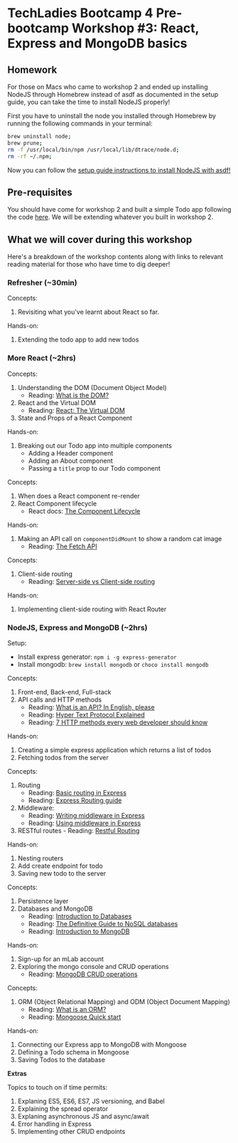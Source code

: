 # TechLadies Bootcamp 4 Pre-bootcamp Workshop #3: React, Express and MongoDB basics

## Homework
For those on Macs who came to workshop 2 and ended up installing NodeJS through Homebrew instead of asdf as documented in the setup guide, you can take the time to install NodeJS properly!

First you have to uninstall the node you installed through Homebrew by running the following commands in your terminal:

```bash
brew uninstall node;
brew prune;
rm -f /usr/local/bin/npm /usr/local/lib/dtrace/node.d;
rm -rf ~/.npm;
```

Now you can follow the [setup guide instructions to install NodeJS with asdf!](https://github.com/TechLadies/bootcamp-4-technical-task/blob/master/setup-guide.md#nodejs-and-npm)

## Pre-requisites
You should have come for workshop 2 and built a simple Todo app following the code [here](https://github.com/spinningarrow/react-todo-list). We will be extending whatever you built in workshop 2.

## What we will cover during this workshop
Here's a breakdown of the workshop contents along with links to relevant reading material for those who have time to dig deeper!

### Refresher (~30min)
Concepts:
1. Revisiting what you've learnt about React so far.

Hands-on:
1. Extending the todo app to add new todos

### More React (~2hrs)
Concepts:
1. Understanding the DOM (Document Object Model)
    - Reading: [What is the DOM?](https://css-tricks.com/dom/)
2. React and the Virtual DOM
    - Reading: [React: The Virtual DOM](https://www.codecademy.com/articles/react-virtual-dom)
3. State and Props of a React Component

Hands-on:
1. Breaking out our Todo app into multiple components
    - Adding a Header component
    - Adding an About component
    - Passing a `title` prop to our Todo component

Concepts:
1. When does a React component re-render
2. React Component lifecycle
    - React docs: [The Component Lifecycle](https://reactjs.org/docs/react-component.html#the-component-lifecycle)

Hands-on:
1. Making an API call on `componentDidMount` to show a random cat image
    - Reading: [The Fetch API](https://developer.mozilla.org/en-US/docs/Web/API/Fetch_API)

Concepts:
1. Client-side routing
    - Reading: [Server-side vs Client-side routing](https://medium.com/@wilbo/server-side-vs-client-side-routing-71d710e9227f)

Hands-on:
1. Implementing client-side routing with React Router

### NodeJS, Express and MongoDB (~2hrs)
Setup:
- Install express generator: `npm i -g express-generator`
- Install mongodb: `brew install mongodb` or `choco install mongodb`

Concepts:
1. Front-end, Back-end, Full-stack
2. API calls and HTTP methods
    - Reading: [What is an API? In English, please](https://medium.freecodecamp.org/what-is-an-api-in-english-please-b880a3214a82)
    - Reading: [Hyper Text Protocol Explained](https://www.lifewire.com/hypertext-transfer-protocol-817944)
    - Reading: [7 HTTP methods every web developer should know](https://assertible.com/blog/7-http-methods-every-web-developer-should-know-and-how-to-test-them)

Hands-on:
1. Creating a simple express application which returns a list of todos
2. Fetching todos from the server

Concepts:
1. Routing
    - Reading: [Basic routing in Express](https://expressjs.com/en/starter/basic-routing.html)
    - Reading: [Express Routing guide](https://expressjs.com/en/guide/routing.html)
2. Middleware:
    - Reading: [Writing middleware in Express](https://expressjs.com/en/guide/writing-middleware.html)
    - Reading: [Using middleware in Express](https://expressjs.com/en/guide/using-middleware.html)
  3. RESTful routes
    - Reading: [Restful Routing](https://medium.com/@thejasonfile/restful-routing-2056f799223e)

Hands-on:
1. Nesting routers
2. Add create endpoint for todo
3. Saving new todo to the server

Concepts:
1. Persistence layer
2. Databases and MongoDB
    - Reading: [Introduction to Databases](https://en.wikiversity.org/wiki/Introduction_to_Databases)
    - Reading: [The Definitive Guide to NoSQL databases](https://www.toptal.com/database/the-definitive-guide-to-nosql-databases)
    - Reading: [Introduction to MongoDB](https://docs.mongodb.com/manual/introduction/)

Hands-on:
1. Sign-up for an mLab account
2. Exploring the mongo console and CRUD operations
    - Reading: [MongoDB CRUD operations](https://docs.mongodb.com/manual/crud/)

Concepts:
1. ORM (Object Relational Mapping) and ODM (Object Document Mapping)
    - Reading: [What is an ORM?](https://stackoverflow.com/questions/1279613/what-is-an-orm-and-where-can-i-learn-more-about-it)
    - Reading: [Mongoose Quick start](http://mongoosejs.com/docs/index.html)

Hands-on:
1. Connecting our Express app to MongoDB with Mongoose
2. Defining a Todo schema in Mongoose
3. Saving Todos to the database

**Extras**

Topics to touch on if time permits:
1. Explaning ES5, ES6, ES7, JS versioning, and Babel
2. Explaining the spread operator
3. Explaning asynchronous JS and async/await
4. Error handling in Express
5. Implementing other CRUD endpoints
